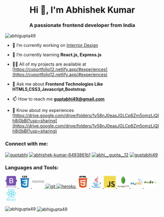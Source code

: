 <h1 align="center">Hi 👋, I'm Abhishek Kumar</h1>
<h3 align="center">A passionate frontend developer from India</h3>

<p align="left"> <img src="https://komarev.com/ghpvc/?username=abhigupta49&label=Profile%20views&color=0e75b6&style=flat" alt="abhigupta49" /> </p>

- 🔭 I’m currently working on [Interrior Design](https://housvibe.herokuapp.com/)

- 🌱 I’m currently learning **React.js, Express.js**

- 👨‍💻 All of my projects are available at [https://cvportfolio12.netlify.app/#experiences](https://cvportfolio12.netlify.app/#experiences)

- 💬 Ask me about **Frontend Technologies Like HTML5,CSS3,Javascript,Bootstrap**

- 📫 How to reach me **guptabhi49@gmail.com**

- 📄 Know about my experiences [https://drive.google.com/drive/folders/1v58nJ0easJGLCp6Zm5omzLiQIh8i0bBI?usp=sharing](https://drive.google.com/drive/folders/1v58nJ0easJGLCp6Zm5omzLiQIh8i0bBI?usp=sharing)

<h3 align="left">Connect with me:</h3>
<p align="left">
<a href="https://codepen.io/guptabhi" target="blank"><img align="center" src="https://raw.githubusercontent.com/rahuldkjain/github-profile-readme-generator/master/src/images/icons/Social/codepen.svg" alt="guptabhi" height="30" width="40" /></a>
<a href="https://linkedin.com/in/abhishek-kumar-6493861b1" target="blank"><img align="center" src="https://raw.githubusercontent.com/rahuldkjain/github-profile-readme-generator/master/src/images/icons/Social/linked-in-alt.svg" alt="abhishek-kumar-6493861b1" height="30" width="40" /></a>
<a href="https://instagram.com/abhi__gupta__12" target="blank"><img align="center" src="https://raw.githubusercontent.com/rahuldkjain/github-profile-readme-generator/master/src/images/icons/Social/instagram.svg" alt="abhi__gupta__12" height="30" width="40" /></a>
<a href="https://www.hackerrank.com/guptabhi49" target="blank"><img align="center" src="https://raw.githubusercontent.com/rahuldkjain/github-profile-readme-generator/master/src/images/icons/Social/hackerrank.svg" alt="guptabhi49" height="30" width="40" /></a>
</p>

<h3 align="left">Languages and Tools:</h3>
<p align="left"> <a href="https://getbootstrap.com" target="_blank" rel="noreferrer"> <img src="https://raw.githubusercontent.com/devicons/devicon/master/icons/bootstrap/bootstrap-plain-wordmark.svg" alt="bootstrap" width="40" height="40"/> </a> <a href="https://www.w3schools.com/css/" target="_blank" rel="noreferrer"> <img src="https://raw.githubusercontent.com/devicons/devicon/master/icons/css3/css3-original-wordmark.svg" alt="css3" width="40" height="40"/> </a> <a href="https://expressjs.com" target="_blank" rel="noreferrer"> <img src="https://raw.githubusercontent.com/devicons/devicon/master/icons/express/express-original-wordmark.svg" alt="express" width="40" height="40"/> </a> <a href="https://git-scm.com/" target="_blank" rel="noreferrer"> <img src="https://www.vectorlogo.zone/logos/git-scm/git-scm-icon.svg" alt="git" width="40" height="40"/> </a> <a href="https://heroku.com" target="_blank" rel="noreferrer"> <img src="https://www.vectorlogo.zone/logos/heroku/heroku-icon.svg" alt="heroku" width="40" height="40"/> </a> <a href="https://www.w3.org/html/" target="_blank" rel="noreferrer"> <img src="https://raw.githubusercontent.com/devicons/devicon/master/icons/html5/html5-original-wordmark.svg" alt="html5" width="40" height="40"/> </a> <a href="https://www.java.com" target="_blank" rel="noreferrer"> <img src="https://raw.githubusercontent.com/devicons/devicon/master/icons/java/java-original.svg" alt="java" width="40" height="40"/> </a> <a href="https://developer.mozilla.org/en-US/docs/Web/JavaScript" target="_blank" rel="noreferrer"> <img src="https://raw.githubusercontent.com/devicons/devicon/master/icons/javascript/javascript-original.svg" alt="javascript" width="40" height="40"/> </a> <a href="https://www.mongodb.com/" target="_blank" rel="noreferrer"> <img src="https://raw.githubusercontent.com/devicons/devicon/master/icons/mongodb/mongodb-original-wordmark.svg" alt="mongodb" width="40" height="40"/> </a> <a href="https://www.mysql.com/" target="_blank" rel="noreferrer"> <img src="https://raw.githubusercontent.com/devicons/devicon/master/icons/mysql/mysql-original-wordmark.svg" alt="mysql" width="40" height="40"/> </a> <a href="https://nodejs.org" target="_blank" rel="noreferrer"> <img src="https://raw.githubusercontent.com/devicons/devicon/master/icons/nodejs/nodejs-original-wordmark.svg" alt="nodejs" width="40" height="40"/> </a> <a href="https://reactjs.org/" target="_blank" rel="noreferrer"> <img src="https://raw.githubusercontent.com/devicons/devicon/master/icons/react/react-original-wordmark.svg" alt="react" width="40" height="40"/> </a> </p>

<p><img align="left" src="https://github-readme-stats.vercel.app/api/top-langs?username=abhigupta49&show_icons=true&locale=en&layout=compact" alt="abhigupta49" /></p>

<p>&nbsp;<img align="center" src="https://github-readme-stats.vercel.app/api?username=abhigupta49&show_icons=true&locale=en" alt="abhigupta49" /></p>
